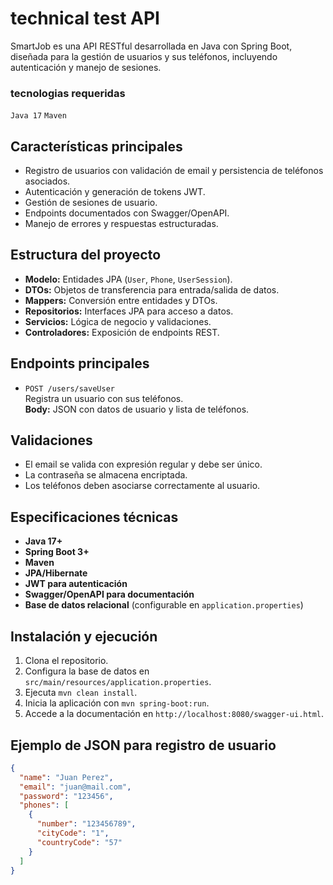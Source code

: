 # technical test API

SmartJob es una API RESTful desarrollada en Java con Spring Boot, diseñada para la gestión de usuarios y sus teléfonos, incluyendo autenticación y manejo de sesiones.

### tecnologias requeridas
`Java 17` `Maven`


## Características principales

- Registro de usuarios con validación de email y persistencia de teléfonos asociados.
- Autenticación y generación de tokens JWT.
- Gestión de sesiones de usuario.
- Endpoints documentados con Swagger/OpenAPI.
- Manejo de errores y respuestas estructuradas.

## Estructura del proyecto

- **Modelo:** Entidades JPA (`User`, `Phone`, `UserSession`).
- **DTOs:** Objetos de transferencia para entrada/salida de datos.
- **Mappers:** Conversión entre entidades y DTOs.
- **Repositorios:** Interfaces JPA para acceso a datos.
- **Servicios:** Lógica de negocio y validaciones.
- **Controladores:** Exposición de endpoints REST.

## Endpoints principales

- `POST /users/saveUser`  
  Registra un usuario con sus teléfonos.  
  **Body:** JSON con datos de usuario y lista de teléfonos.


## Validaciones

- El email se valida con expresión regular y debe ser único.
- La contraseña se almacena encriptada.
- Los teléfonos deben asociarse correctamente al usuario.

## Especificaciones técnicas

- **Java 17+**
- **Spring Boot 3+**
- **Maven**
- **JPA/Hibernate**
- **JWT para autenticación**
- **Swagger/OpenAPI para documentación**
- **Base de datos relacional** (configurable en `application.properties`)

## Instalación y ejecución

1. Clona el repositorio.
2. Configura la base de datos en `src/main/resources/application.properties`.
3. Ejecuta `mvn clean install`.
4. Inicia la aplicación con `mvn spring-boot:run`.
5. Accede a la documentación en `http://localhost:8080/swagger-ui.html`.

## Ejemplo de JSON para registro de usuario

```json
{
  "name": "Juan Perez",
  "email": "juan@mail.com",
  "password": "123456",
  "phones": [
    {
      "number": "123456789",
      "cityCode": "1",
      "countryCode": "57"
    }
  ]
}

